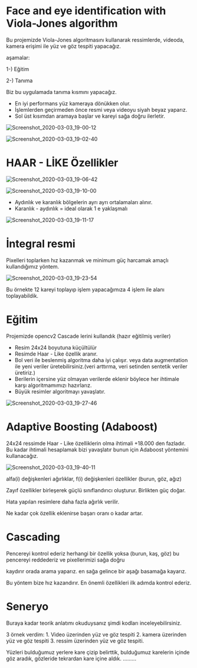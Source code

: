 # Face and eye identification with Viola-Jones algorithm

Bu projemizde Viola-Jones algoritmasını kullanarak ressimlerde, videoda, kamera erişimi ile yüz ve göz tespiti yapacağız.

aşamalar:

1-) Eğitim

2-) Tanıma 

Biz bu uygulamada tanıma kısmını yapacağız.

* En iyi performans yüz kameraya dönükken olur.
* İşlemlerden geçirmeden önce resmi veya videoyu siyah beyaz yaparız.
* Sol üst kısımdan aramaya başlar ve kareyi sağa doğru ilerletir.

![Screenshot_2020-03-03_19-00-12](https://user-images.githubusercontent.com/54184905/75805520-0c877100-5d93-11ea-8fd7-6fc31953c503.png)

![Screenshot_2020-03-03_19-02-40](https://user-images.githubusercontent.com/54184905/75805818-8f103080-5d93-11ea-8258-116f36031bfb.png)


# HAAR - LİKE Özellikler

![Screenshot_2020-03-03_19-06-42](https://user-images.githubusercontent.com/54184905/75805935-ced71800-5d93-11ea-95aa-692151a54f73.png)

![Screenshot_2020-03-03_19-10-00](https://user-images.githubusercontent.com/54184905/75806137-28d7dd80-5d94-11ea-9160-b493ae18b136.png)


* Aydınlık ve karanlık bölgelerin ayrı ayrı ortalamaları alınır.
* Karanlık - aydınlık = ideal olarak 1 e yaklaşmalı

![Screenshot_2020-03-03_19-11-17](https://user-images.githubusercontent.com/54184905/75806204-4c9b2380-5d94-11ea-822a-d762f64f126f.png)

# İntegral resmi

Pixelleri toplarken hız kazanmak ve minimum güç harcamak amaçlı kullandığımız yöntem.

![Screenshot_2020-03-03_19-23-54](https://user-images.githubusercontent.com/54184905/75806504-d6e38780-5d94-11ea-9304-b0eebd32a3e8.png)

Bu örnekte 12 kareyi toplayıp işlem yapacağımıza 4 işlem ile alanı toplayabildik.

# Eğitim

Projemizde opencv2 Cascade lerini kullandık (hazır eğitilmiş veriler)

* Resim 24x24 boyutuna küçültülür
* Resimde Haar - Like özellik aranır.
* Bol veri ile beslenmiş algoritma daha iyi çalışır.
veya data augmentation ile yeni veriler üretebilirsiniz.(veri arttırma, veri setinden sentetik veriler üretiriz.)
* Berilerin içersine yüz olmayan verilerde eklenir böylece her ihtimale karşı algoritmamımızı hazırlarız.
* Büyük resimler algoritmayı yavaşlatır.

![Screenshot_2020-03-03_19-27-46](https://user-images.githubusercontent.com/54184905/75807095-dc8d9d00-5d95-11ea-8f87-798ef8b2748b.png)

# Adaptive Boosting (Adaboost)

24x24 ressimde Haar - Like özelliklerin olma ihtimali +18.000 den fazladır. Bu kadar ihtimali hesaplamak bizi yavaşlatır
bunun için Adaboost yöntemini kullanacağız.

![Screenshot_2020-03-03_19-40-11](https://user-images.githubusercontent.com/54184905/75807381-5887e500-5d96-11ea-81b4-69b851211d15.png)

alfa(i) değişkenleri ağırlıklar, f(i) değişkenleri özellikler (burun, göz, ağız)

Zayıf özellikler birleşerek güçlü sınıflandırıcı oluşturur. Birlikten güç doğar.

Hata yapılan resimlere daha fazla ağırlık verilir.

Ne kadar çok özellik eklenirse başarı oranı o kadar artar.

# Cascading

Pencereyi kontrol ederiz herhangi bir özellik yoksa (burun, kaş, göz) bu pencereyi reddederiz ve pixellerimizi sağa doğru 

kaydırır orada arama yaparız. en sağa gelince bir aşağı basamağa kayarız.

Bu yöntem bize hız kazandırır. En önemli özellikleri ilk adımda kontrol ederiz.

# Seneryo

Buraya kadar teorik anlatımı okuduysanız şimdi kodları inceleyebilirsiniz.

3 örnek verdim: 1. Video üzerinden yüz ve göz tespiti 2. kamera üzerinden yüz ve göz tespiti 3. ressim üzerinden yüz ve göz tespiti.

Yüzleri bulduğumuz yerlere kare çizip belirttik, bulduğumuz karelerin içinde göz aradık, gözleride tekrardan kare içine aldık.
.........






